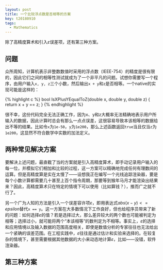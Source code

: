 ```yaml
---
layout: post
title: 一个比较浮点数是否相等的方案
key: t20180910
tags:
  - Mathematics
---
```


除了高精度算术和引入$\varepsilon$误差项，还有第三种方案。

<!--more-->

## 问题

众所周知，计算机表示非整数数值时采用的浮点数（IEEE-754）的精度是很有限的，因此它们之间的相等性测试就成为了一个非平凡的问题。试想你需要写一个程序，由用户输入`x, y, z`三个小数，然后输出`x + y`和`z`是否相等。一个native的实现可能是这样的：

{% highlight c %}
bool IsXPlusYEqualToZ(double x, double y, double z)
{
    return x + y == z;
}
{% endhighlight %}

很不幸，这份代码完全无法正确工作，因为x、y和z大概率无法精确地表示用户所输入的数据，因此计算时总会有那么一点点误差，这很容易导致本该相等的数据给出不等的结果。比如令`x`为`1e-50`，`y`为`1e200`，那么上述函数返回`true`当且仅当`z`为`1e200`，这显然不符合数学中实数的加法定义。

## 两种常见解决方案

要解决上述问题，最直截了当的方案就是引入高精度算术，即手动记录用户输入的每一位，并模拟它们相加和比较的过程，这一方案可以精确地完成任何有理数间的运算。但是高精度算是实在太慢了——设想我正在编写一个光线追踪渲染器，要是每个小数计算都需要几十甚至上百个指令周期，那要等到猴年马月才能渲染出结果来？因此，高精度算术只在特定的情境下可以使用（比如算钱？），推而广之就不行了。

另一个广为人知的方法是引入一个误差容许项$\varepsilon$，即用表达式$abs(x - y) <= epsilon$替代`x == y`。这一方案在大多数情况下工作良好，但也给程序员带来了新的问题：如何选择$\varepsilon$的值？若是选择过大，那么差异较大的两个数也可能被判定为相等；选择过小，就可能将两个“本该相等”的数判定为不相等。事实上，$\varepsilon$的选择和应用情境以及输入数据的范围高度相关，即使是数值分析的专家往往也无法给出一个紧确的误差范围。在工程实践中，$\varepsilon$往往是通过估计和实验来选择的。在较复杂的情境下，甚至需要根据其他数据的大小来动态地计算$\varepsilon$，比如——没错，软件渲染器。

## 第三种方案


